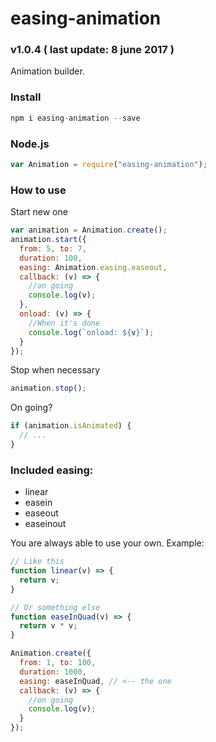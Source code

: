 # easing-animation
### v1.0.4 ( last update: 8 june 2017 )

Animation builder.

### Install
```javascript
npm i easing-animation --save
```

### Node.js
```javascript
var Animation = require("easing-animation");
```

### How to use
Start new one
```javascript
var animation = Animation.create();
animation.start({
  from: 5, to: 7,
  duration: 100,
  easing: Animation.easing.easeout,
  callback: (v) => {
    //on going
    console.log(v);
  },
  onload: (v) => {
    //When it's done
    console.log(`onload: ${v}`);
  }
});
```
Stop when necessary
```javascript
animation.stop();
```
On going?
```javascript
if (animation.isAnimated) {
  // ...
}
```

### Included easing:

* linear
* easein
* easeout
* easeinout

You are always able to use your own. Example:
```javascript
// Like this
function linear(v) => {
  return v;
}

// Or something else
function easeInQuad(v) => {
  return v * v;
}

Animation.create({
  from: 1, to: 100,
  duration: 1000,
  easing: easeInQuad, // <-- the one
  callback: (v) => {
    //on going
    console.log(v);
  }
});
```